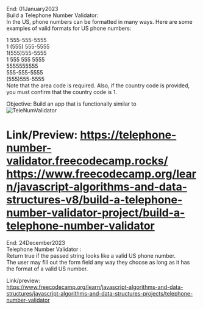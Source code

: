 End: 01January2023</br>
Build a Telephone Number Validator: </br>
In the US, phone numbers can be formatted in many ways. Here are some examples of valid formats for US phone numbers: </br>

1 555-555-5555 </br>
1 (555) 555-5555</br>
1(555)555-5555</br>
1 555 555 5555</br>
5555555555</br>
555-555-5555</br>
(555)555-5555</br>
Note that the area code is required. Also, if the country code is provided, you must confirm that the country code is 1.</br>

Objective: Build an app that is functionally similar to</br>
![TeleNumValidator](TeleNumValidator)

Link/Preview:
https://telephone-number-validator.freecodecamp.rocks/</br>
https://www.freecodecamp.org/learn/javascript-algorithms-and-data-structures-v8/build-a-telephone-number-validator-project/build-a-telephone-number-validator</br>
=========================================================================
End: 24December2023 </br>
Telephone Number Validator : </br>
Return true if the passed string looks like a valid US phone number. </br>
The user may fill out the form field any way they choose as long as it has the format of a valid US number. </br>

Link/preview: </br>
https://www.freecodecamp.org/learn/javascript-algorithms-and-data-structures/javascript-algorithms-and-data-structures-projects/telephone-number-validator

